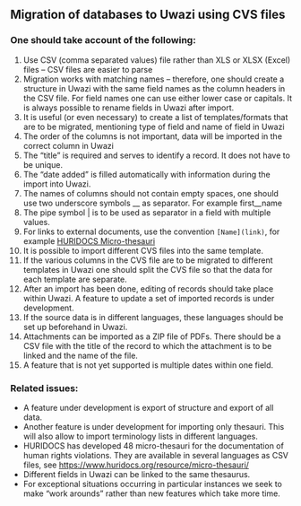 ## Migration of databases to Uwazi using CVS files

### One should take account of the following:

1. Use CSV (comma separated values) file rather than XLS or XLSX (Excel) files – CSV files are easier to parse
1. Migration works with matching names – therefore, one should create a structure in Uwazi with the same field names as the column headers in the CSV file. For field names one can use either lower case or capitals. It is always possible to rename fields in Uwazi after import.
1. It is useful (or even necessary) to create a list of templates/formats that are to be migrated, mentioning type of field and name of field in Uwazi
1. The order of the columns is not important, data will be imported in the correct column in Uwazi
1. The “title” is required and serves to identify a record. It does not have to be unique.
1. The “date added” is filled automatically with information during the import into Uwazi.
1. The names of columns should not contain empty spaces, one should use two underscore symbols __ as separator. For example first__name
1. The pipe symbol | is to be used as separator in a field with multiple values.
1. For links to external documents, use the convention `[Name](link)`, for example [HURIDOCS Micro-thesauri](https://www.huridocs.org/resource/micro-thesauri/)
1. It is possible to import different CVS files into the same template.
1. If the various columns in the CVS file are to be migrated to different templates in Uwazi one should split the CVS file so that the data for each template are separate.
1.  After an import has been done, editing of records should take place within Uwazi. A feature to update a set of imported records is under development.
1. If the source data is in different languages, these languages should be set up beforehand in Uwazi.
1. Attachments can be imported as a ZIP file of PDFs. There should be a CSV file with the title of the record to which the attachment is to be linked and the name of the file.
1. A feature that is not yet supported is multiple dates within one field.

### Related issues:

* A feature under development is export of structure and export of all data.
* Another feature is under development for importing only thesauri. This will also allow to import terminology lists in different languages.
* HURIDOCS has developed 48 micro-thesauri for the documentation of human rights violations. They are available in several languages as CSV files, see https://www.huridocs.org/resource/micro-thesauri/
* Different fields in Uwazi can be linked to the same thesaurus.
* For exceptional situations occurring in particular instances we seek to make “work arounds” rather than new features which take more time.